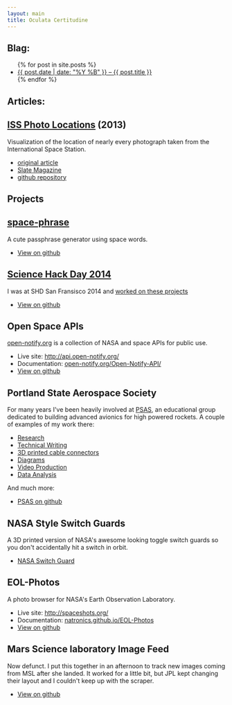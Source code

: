 ```yaml
---
layout: main
title: Oculata Certitudine
---
```


<section>
 <div class="container">
  <h1 class="title">Blag:</h1>
  <ul class="posts">
   {% for post in site.posts %}
    <li>
      <a href="{{ post.url }}">{{ post.date | date: "%Y %B" }} &ndash; {{ post.title }}</a>
    </li>
   {% endfor %}
  </ul>
 </div>
</section>

<section markdown="1"><div class="container content" markdown="1">

# Articles:

## [ISS Photo Locations](/ISS-photo-locations/) (2013)

Visualization of the location of nearly every photograph taken from the International Space Station.

 - [original article](/ISS-photo-locations/)
 - [Slate Magazine](http://www.slate.com/articles/technology/future_tense/2013/10/iss_astronauts_1_129_177_photos_of_earth_plotted_on_a_map.html)
 - [github repository](https://github.com/natronics/ISS-photo-locations)

</div></section>

<section markdown="1"><div class="container content" markdown="1">

# Projects


## [space-phrase](space-phrase)

A cute passphrase generator using space words.

 - [View on github](https://github.com/natronics/space-phrase)


## [Science Hack Day 2014](science-hack-day-2014)

I was at SHD San Fransisco 2014 and [worked on these projects](science-hack-day-2014)

 - [View on github](https://github.com/natronics/science-hack-day-2014)



## Open Space APIs

[open-notify.org](http://open-notify.org/) is a collection of NASA and space APIs for public use.

 - Live site: <http://api.open-notify.org/>
 - Documentation: [open-notify.org/Open-Notify-API/](http://open-notify.org/Open-Notify-API/)
 - [View on github](https://github.com/open-notify/Open-Notify-API)


## Portland State Aerospace Society

For many years I've been heavily involved at [PSAS](http://psas.pdx.edu/), an
educational group dedicated to building advanced avionics for high powered
rockets. A couple of examples of my work there:

 - [Research](http://psas.github.io/research-notebooks/)
 - [Technical Writing](https://github.com/psas/procedure-book)
 - [3D printed cable connectors](https://github.com/psas/avionics-cad/tree/master/av3/rocketnet-connector/3d)
 - [Diagrams](http://psas.pdx.edu/launch10/LV2_3_june.png)
 - [Video Production](http://www.youtube.com/watch?v=VAnPtbYMA8o)
 - [Data Analysis](http://psas.pdx.edu/lv2c_launchdata-2010-06-27/#index6h2)

And much more:

 - [PSAS on github](https://github.com/psas/)


## NASA Style Switch Guards

A 3D printed version of NASA's awesome looking toggle switch guards so you don't accidentally hit a switch in orbit.

 - [NASA Switch Guard](http://natronics.github.io/NASA-switch-guard/)


## EOL-Photos

A photo browser for NASA's Earth Observation Laboratory.

 - Live site: <http://spaceshots.org/>
 - Documentation: [natronics.github.io/EOL-Photos](/EOL-Photos/)
 - [View on github](https://github.com/natronics/EOL-Photos)


## Mars Science laboratory Image Feed

Now defunct. I put this together in an afternoon to track new images coming from
MSL after she landed. It worked for a little bit, but JPL kept changing their
layout and I couldn't keep up with the scraper.

 - [View on github](https://github.com/natronics/MSL-Feed)

</div></section>
